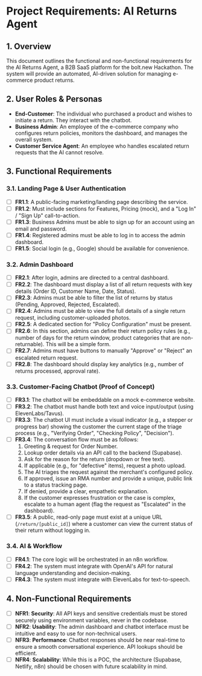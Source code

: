# Project Requirements: AI Returns Agent

## 1. Overview

This document outlines the functional and non-functional requirements for the AI Returns Agent, a B2B SaaS platform for the bolt.new Hackathon. The system will provide an automated, AI-driven solution for managing e-commerce product returns.

## 2. User Roles & Personas

- **End-Customer**: The individual who purchased a product and wishes to initiate a return. They interact with the chatbot.
- **Business Admin**: An employee of the e-commerce company who configures return policies, monitors the dashboard, and manages the overall system.
- **Customer Service Agent**: An employee who handles escalated return requests that the AI cannot resolve.

## 3. Functional Requirements

### 3.1. Landing Page & User Authentication
- [ ] **FR1.1**: A public-facing marketing/landing page describing the service.
- [ ] **FR1.2**: Must include sections for Features, Pricing (mock), and a "Log In" / "Sign Up" call-to-action.
- [ ] **FR1.3**: Business Admins must be able to sign up for an account using an email and password.
- [ ] **FR1.4**: Registered admins must be able to log in to access the admin dashboard.
- [ ] **FR1.5**: Social login (e.g., Google) should be available for convenience.

### 3.2. Admin Dashboard
- [ ] **FR2.1**: After login, admins are directed to a central dashboard.
- [ ] **FR2.2**: The dashboard must display a list of all return requests with key details (Order ID, Customer Name, Date, Status).
- [ ] **FR2.3**: Admins must be able to filter the list of returns by status (Pending, Approved, Rejected, Escalated).
- [ ] **FR2.4**: Admins must be able to view the full details of a single return request, including customer-uploaded photos.
- [ ] **FR2.5**: A dedicated section for "Policy Configuration" must be present.
- [ ] **FR2.6**: In this section, admins can define their return policy rules (e.g., number of days for the return window, product categories that are non-returnable). This will be a simple form.
- [ ] **FR2.7**: Admins must have buttons to manually "Approve" or "Reject" an escalated return request.
- [ ] **FR2.8**: The dashboard should display key analytics (e.g., number of returns processed, approval rate).

### 3.3. Customer-Facing Chatbot (Proof of Concept)
- [ ] **FR3.1**: The chatbot will be embeddable on a mock e-commerce website.
- [ ] **FR3.2**: The chatbot must handle both text and voice input/output (using ElevenLabs/Tavus).
- [ ] **FR3.3**: The chatbot UI must include a visual indicator (e.g., a stepper or progress bar) showing the customer the current stage of the triage process (e.g., "Verifying Order", "Checking Policy", "Decision").
- [ ] **FR3.4**: The conversation flow must be as follows:
    1.  Greeting & request for Order Number.
    2.  Lookup order details via an API call to the backend (Supabase).
    3.  Ask for the reason for the return (dropdown or free text).
    4.  If applicable (e.g., for "defective" items), request a photo upload.
    5.  The AI triages the request against the merchant's configured policy.
    6.  If approved, issue an RMA number and provide a unique, public link to a status tracking page.
    7.  If denied, provide a clear, empathetic explanation.
    8.  If the customer expresses frustration or the case is complex, escalate to a human agent (flag the request as "Escalated" in the dashboard).
- [ ] **FR3.5**: A public, read-only page must exist at a unique URL (`/return/[public_id]`) where a customer can view the current status of their return without logging in.

### 3.4. AI & Workflow
- [ ] **FR4.1**: The core logic will be orchestrated in an n8n workflow.
- [ ] **FR4.2**: The system must integrate with OpenAI's API for natural language understanding and decision-making.
- [ ] **FR4.3**: The system must integrate with ElevenLabs for text-to-speech.

## 4. Non-Functional Requirements

- [ ] **NFR1**: **Security**: All API keys and sensitive credentials must be stored securely using environment variables, never in the codebase.
- [ ] **NFR2**: **Usability**: The admin dashboard and chatbot interface must be intuitive and easy to use for non-technical users.
- [ ] **NFR3**: **Performance**: Chatbot responses should be near real-time to ensure a smooth conversational experience. API lookups should be efficient.
- [ ] **NFR4**: **Scalability**: While this is a POC, the architecture (Supabase, Netlify, n8n) should be chosen with future scalability in mind. 